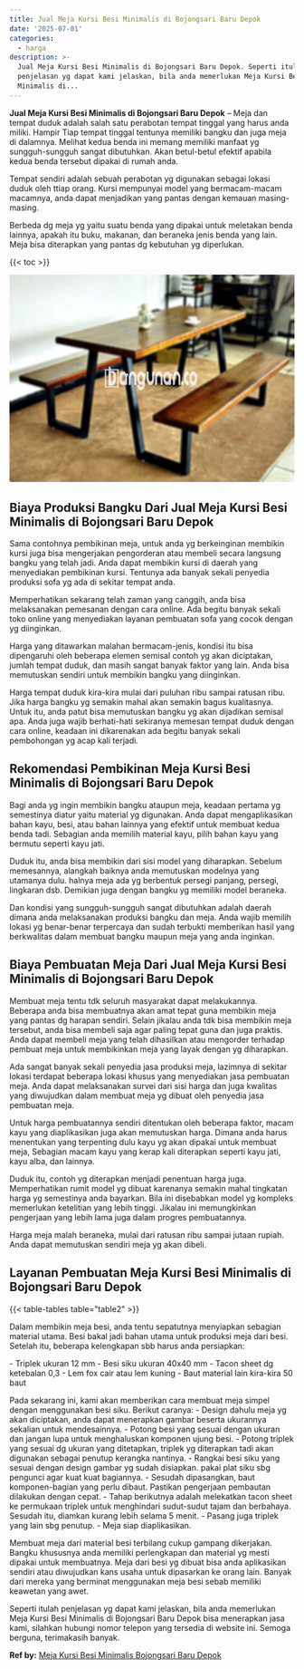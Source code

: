 ```yaml
---
title: Jual Meja Kursi Besi Minimalis di Bojongsari Baru Depok
date: '2025-07-01'
categories:
  - harga
description: >-
  Jual Meja Kursi Besi Minimalis di Bojongsari Baru Depok. Seperti itulah
  penjelasan yg dapat kami jelaskan, bila anda memerlukan Meja Kursi Besi
  Minimalis di...
---
```


**Jual Meja Kursi Besi Minimalis di Bojongsari Baru Depok** – Meja dan tempat duduk adalah salah satu perabotan tempat tinggal yang harus anda miliki. Hampir Tiap tempat tinggal tentunya memiliki bangku dan juga meja di dalamnya. Melihat kedua benda ini memang memiliki manfaat yg sungguh-sungguh sangat dibutuhkan. Akan betul-betul efektif apabila kedua benda tersebut dipakai di rumah anda.

Tempat sendiri adalah sebuah perabotan yg digunakan sebagai lokasi duduk oleh ttiap orang. Kursi mempunyai model yang bermacam-macam macamnya, anda dapat menjadikan yang pantas dengan kemauan masing-masing.

Berbeda dg meja yg yaitu suatu benda yang dipakai untuk meletakan benda lainnya, apakah itu buku, makanan, dan beraneka jenis benda yang lain. Meja bisa diterapkan yang pantas dg kebutuhan yg diperlukan.

{{< toc >}}

![Jual Meja Kursi Besi Minimalis di Bojongsari Baru Depok](/images/jual-meja-besi-murah19.png)

## Biaya Produksi Bangku Dari Jual Meja Kursi Besi Minimalis di Bojongsari Baru Depok

Sama contohnya pembikinan meja, untuk anda yg berkeinginan membikin kursi juga bisa mengerjakan pengorderan atau membeli secara langsung bangku yang telah jadi. Anda dapat membikin kursi di daerah yang menyediakan pembikinan kursi. Tentunya ada banyak sekali penyedia produksi sofa yg ada di sekitar tempat anda.

Memperhatikan sekarang telah zaman yang canggih, anda bisa melaksanakan pemesanan dengan cara online. Ada begitu banyak sekali toko online yang menyediakan layanan pembuatan sofa yang cocok dengan yg diinginkan.

Harga yang ditawarkan malahan bermacam-jenis, kondisi itu bisa dipengaruhi oleh beberapa elemen semisal contoh yg akan diciptakan, jumlah tempat duduk, dan masih sangat banyak faktor yang lain. Anda bisa memutuskan sendiri untuk membikin bangku yang diinginkan.

Harga tempat duduk kira-kira mulai dari puluhan ribu sampai ratusan ribu. Jika harga bangku yg semakin mahal akan semakin bagus kualitasnya. Untuk itu, anda patut bisa memutuskan bangku yg akan dijadikan semisal apa. Anda juga wajib berhati-hati sekiranya memesan tempat duduk dengan cara online, keadaan ini dikarenakan ada begitu banyak sekali pembohongan yg acap kali terjadi.

## Rekomendasi Pembikinan Meja Kursi Besi Minimalis di Bojongsari Baru Depok

Bagi anda yg ingin membikin bangku ataupun meja, keadaan pertama yg semestinya diatur yaitu material yg digunakan. Anda dapat mengaplikasikan bahan kayu, besi, atau bahan lainnya yang efektif untuk membuat kedua benda tadi. Sebagian anda memilih material kayu, pilih bahan kayu yang bermutu seperti kayu jati.

Duduk itu, anda bisa membikin dari sisi model yang diharapkan. Sebelum memesannya, alangkah baiknya anda memutuskan modelnya yang utamanya dulu. halnya meja ada yg berbentuk persegi panjang, persegi, lingkaran dsb. Demikian juga dengan bangku yg memiliki model beraneka.

Dan kondisi yang sungguh-sungguh sangat dibutuhkan adalah daerah dimana anda melaksanakan produksi bangku dan meja. Anda wajib memilih lokasi yg benar-benar terpercaya dan sudah terbukti memberikan hasil yang berkwalitas dalam membuat bangku maupun meja yang anda inginkan.

## Biaya Pembuatan Meja Dari Jual Meja Kursi Besi Minimalis di Bojongsari Baru Depok

Membuat meja tentu tdk seluruh masyarakat dapat melakukannya. Beberapa anda bisa membuatnya akan amat tepat guna membikin meja yang pantas dg harapan sendiri. Selain jikalau anda tdk bisa membikin meja tersebut, anda bisa membeli saja agar paling tepat guna dan juga praktis. Anda dapat membeli meja yang telah dihasilkan atau mengorder terhadap pembuat meja untuk membikinkan meja yang layak dengan yg diharapkan.

Ada sangat banyak sekali penyedia jasa produksi meja, lazimnya di sekitar lokasi terdapat beberapa lokasi khusus yang menyediakan jasa pembuatan meja. Anda dapat melaksanakan survei dari sisi harga dan juga kwalitas yang diwujudkan dalam membuat meja yg dibuat oleh penyedia jasa pembuatan meja.

Untuk harga pembuatannya sendiri ditentukan oleh beberapa faktor, macam kayu yang diaplikasikan juga akan memutuskan harga. Dimana anda harus menentukan yang terpenting dulu kayu yg akan dipakai untuk membuat meja, Sebagian macam kayu yang kerap kali diterapkan seperti kayu jati, kayu alba, dan lainnya.

Duduk itu, contoh yg diterapkan menjadi penentuan harga juga. Memperhatikan rumit model yg dibuat karenanya semakin mahal tingkatan harga yg semestinya anda bayarkan. Bila ini disebabkan model yg kompleks memerlukan ketelitian yang lebih tinggi. Jikalau ini memungkinkan pengerjaan yang lebih lama juga dalam progres pembuatannya.

Harga meja malah beraneka, mulai dari ratusan ribu sampai jutaan rupiah. Anda dapat memutuskan sendiri meja yg akan dibeli.

## Layanan Pembuatan Meja Kursi Besi Minimalis di Bojongsari Baru Depok

{{< table-tables table="table2" >}}

Dalam membikin meja besi, anda tentu sepatutnya menyiapkan sebagian material utama. Besi bakal jadi bahan utama untuk produksi meja dari besi. Setelah itu, beberapa kelengkapan sbb harus anda persiapkan:

\- Triplek ukuran 12 mm - Besi siku ukuran 40x40 mm - Tacon sheet dg ketebalan 0,3 - Lem fox cair atau lem kuning - Baut material lain kira-kira 50 baut

Pada sekarang ini, kami akan memberikan cara membuat meja simpel dengan menggunakan besi siku. Berikut caranya: - Design dahulu meja yg akan diciptakan, anda dapat menerapkan gambar beserta ukurannya sekalian untuk mendesainnya. - Potong besi yang sesuai dengan ukuran dan jangan lupa untuk menghaluskan komponen ujung besi. - Potong triplek yang sesuai dg ukuran yang ditetapkan, triplek yg diterapkan tadi akan digunakan sebagai penutup kerangka nantinya. - Rangkai besi siku yang sesuai dengan design gambar yg sudah disiapkan. pakai plat siku sbg pengunci agar kuat kuat bagiannya. - Sesudah dipasangkan, baut komponen-bagian yang perlu dibaut. Pastikan pengerjaan pembautan dilakukan dengan cepat. - Tahap berikutnya adalah melekatkan tacon sheet ke permukaan triplek untuk menghindari sudut-sudut tajam dan berbahaya. Sesudah itu, diamkan kurang lebih selama 5 menit. - Pasang juga triplek yang lain sbg penutup. - Meja siap diaplikasikan.

Membuat meja dari material besi terbilang cukup gampang dikerjakan. Bangku khususnya anda memiliki perlengkapan dan material yg mesti dipakai untuk membuatnya. Meja dari besi yg dibuat bisa anda aplikasikan sendiri atau diwujudkan kans usaha untuk dipasarkan ke orang lain. Banyak dari mereka yang berminat menggunakan meja besi sebab memiliki keawetan yang awet.

Seperti itulah penjelasan yg dapat kami jelaskan, bila anda memerlukan Meja Kursi Besi Minimalis di Bojongsari Baru Depok bisa menerapkan jasa kami, silahkan hubungi nomor telepon yang tersedia di website ini. Semoga berguna, terimakasih banyak.

**Ref by:** [Meja Kursi Besi Minimalis Bojongsari Baru Depok](https://id.wikipedia.org/wiki/Meja)
